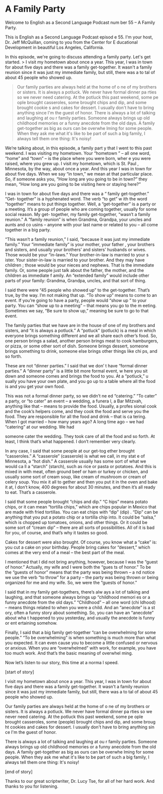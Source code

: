# A Family Party

Welcome to English as a Second Language Podcast num ber 55 – A Family Party.

This is English as a Second Language Podcast episod e 55. I'm your host, Dr. Jeff McQuillan, coming to you from the Center for E ducational Development in beautiful Los Angeles, California.

In this episode, we're going to discuss attending a  family party. Let's get started. > I visit my hometown about once a year. This year, I  was in town for about five days and there was a family get-together. It wasn't  a family reunion since it was just my immediate family, but still, there was a to tal of about 45 people who showed up.
> Our family parties are always held at the home of o ne of my brothers or sisters. It is always a potluck. We never have formal dinner pa rties so we never need catering. At the potluck this past weekend, some pe ople brought casseroles, some brought chips and dip, and some brought cookie s and cakes for dessert. I usually don't have to bring anything since I'm the guest of honor.
> There is always a lot of talking and laughing at ou r family parties. Someone always brings up old childhood memories or a funny anecdote from the old days. A family get-together as big as ours can be overwhe lming for some people. When they ask me what it's like to be part of such a big family, I always tell them one thing: It's noisy!

We’re talking about, in this episode, a family part y that I went to this past weekend. I was visiting my hometown. Your “hometown ” – all one word, “home” and “town” – is the place where you were born, wher e you were raised, where you grew up. I visit my hometown, which is St. Paul , Minnesota, by the way, about once a year. And this year I was in town for about five days. When we say “in town,” we mean at that particular place. So, if  someone asks you, “How long are you going to be in town?” they mean, “How long are you going to be visiting here or staying here?”

I was in town for about five days and there was a “ family get-together.” “Get- together” is a hyphenated word. The verb “to get” w ith the word “together” means to put things together. Well, a “get-together” is a  party or a meeting. It’s a group of people who are coming together, usually for some  social reason. My get- together, my family get-together, “wasn’t a family reunion.” A “family reunion” is when Grandma, Grandpa, your uncles and aunts and co usins – anyone with your last name or related to you – all come together in a big party.

“This wasn’t a family reunion,” I said, “because it  was just my immediate family.” Your “immediate family” is your mother, your father , your brothers and sisters, and usually your brothers’ and sisters’ husbands or  wives. Those would be your “in-laws.” Your brother-in-law is married to your s ister. Your sister-in-law is married to your brother. And they may have children ; those would be your nieces and nephews. That is the immediate family. Or, some  people just talk about the father, the mother, and the children as immediate f amily. An “extended family” would include other parts of your family: Grandma, Grandpa, uncles, and that sort of thing.

I said there were “45 people who showed up” to the get-together. That’s true, by the way. I’m not making that up. “To show up” means  to come to an event. If you’re going to have a party, people would “show up ” to your party. You can “show up to a meeting” – that means you go to the m eeting. Sometimes we say, “Be sure to show up,” meaning be sure to go to that  event.

The family parties that we have are in the house of  one of my brothers and sisters, and “it is always a potluck.” A “potluck” (potluck) is a meal in which everyone brings something different and we all share each other’s food. So, one person brings a salad, another person brings meat to cook hamburgers, or pizza, or some other sort of dish. Someone brings dessert,  someone brings something to drink, someone else brings other things like chi ps, and so forth.

These are not “dinner parties.” I said that we don’ t have “formal dinner parties.” A “dinner party” is a little bit more formal event, w here you sit down and someone comes and brings the food to you. At a “potluck,” u sually you have your own plate, and you go up to a table where all the food is and you get your own food.

This was not a formal dinner party, so we didn’t ne ed “catering.” “To cater” a party, or “to cater” an event – a wedding, a funera l, a Bar Mitzvah, anything like that – means to provide the food. Usually, a profes sional cook and the cook’s helpers come, and they cook the food and serve you the food. They are responsible for all the food and drink – that is ca tering. When I got married – how many years ago? A long time ago – we had “catering”  at our wedding. We had

someone cater the wedding. They took care of all the food and so forth. At least, I think that’s what happened. I don’t remember very  clearly.

In any case, I said that some people at our get-tog ether brought “casseroles.” A “casserole” (casserole) is what we call, in my stat e of Minnesota, a “hot dish.” A casserole usually has some sort of what we would ca ll a “starch” (starch), such as rice or pasta or potatoes. And this is mixed in with meat, often ground beef or ham or turkey or chicken, and usually some sort of cream soup, like cream of mushroom or cream of celery soup. You mix it all to gether and then you put it in the oven and bake it at, I don’t know, 400 degrees for about 30 minutes, and then it’s all ready to eat. That’s a casserole.

I said that some people brought “chips and dip.” “C hips” means potato chips, or it can mean “tortilla chips,” which are chips popular in Mexico that are made with fried tortillas. You can eat chips with “dip” (dip) . “Dip” can be anything that you put a potato chip or a tortilla chip into. It could  be “salsa,” which is chopped up tomatoes, onions, and other things. Or it could be some sort of “cream dip” – there are all sorts of possibilities. All of it is bad for you, of course, and that’s why it tastes so good.

Cakes for dessert were also brought. Of course, you  know what a “cake” is: you cut a cake on your birthday. People bring cakes for  “dessert,” which comes at the very end of a meal – the best part of the meal.

I mentioned that I did not bring anything, however,  because I was the “guest of honor.” Actually, my wife and I were both the “gues ts of honor.” To be the “guests of honor” means that the party was being thrown – a nd notice we use the verb “to throw” for a party – the party was being thrown or being organized for me and my wife. So, we were the “guests of honor.”

I said that in my family get-togethers, there’s alw ays a lot of talking and laughing, and that someone always brings up “childhood memori es or a funny anecdote from the old days.” “Childhood” – all one word (chi ldhood) – means things related to when you were a child. And an “anecdote” is a st ory, often a funny story about something. So, you can have an “anecdote” about wha t happened to you yesterday, and usually the anecdote is funny or ent ertaining somehow.

Finally, I said that a big family get-together “can  be overwhelming for some people.” “To be overwhelming” is when something is much more than what you expected. It can even cause you to become a little confused or nervous or anxious. When you are “overwhelmed” with work, for example, you have too much work. And that’s the basic meaning of overwhel ming.

 Now let’s listen to our story, this time at a norma l speed.

[start of story]

I visit my hometown about once a year. This year, I  was in town for about five days and there was a family get-together. It wasn't  a family reunion since it was just my immediate family, but still, there was a to tal of about 45 people who showed up.

Our family parties are always held at the home of o ne of my brothers or sisters. It is always a potluck. We never have formal dinner pa rties so we never need catering. At the potluck this past weekend, some pe ople brought casseroles, some (people) brought chips and dip, and some broug ht cookies and cakes for dessert. I usually don't have to bring anything sin ce I'm the guest of honor.

There is always a lot of talking and laughing at ou r family parties. Someone always brings up old childhood memories or a funny anecdote from the old days. A family get-together as big as ours can be overwhe lming for some people. When they ask me what it's like to be part of such a big family, I always tell them one thing: It's noisy!

[end of story]

Thanks to our great scriptwriter, Dr. Lucy Tse, for  all of her hard work. And thanks to you for listening.






